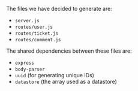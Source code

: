 The files we have decided to generate are:
- `server.js`
- `routes/user.js`
- `routes/ticket.js`
- `routes/comment.js`

The shared dependencies between these files are:
- `express`
- `body-parser`
- `uuid` (for generating unique IDs)
- `datastore` (the array used as a datastore)